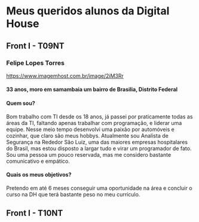 # Meus queridos alunos da Digital House

## Front I - T09NT

### Felipe Lopes Torres
https://www.imagemhost.com.br/image/2iM3Rr
#### 33 anos, moro em samambaia um bairro de Brasilia, Distrito Federal
#### Quem sou?
Bom trabalho com TI desde os 18 anos, já passei por praticamente todas as áreas da TI, faltando apenas trabalhar com programação, e liderar uma equipe. Nesse meio tempo desenvolvi uma paixão por automóveis e cozinhar, que claro são meus hobbys. Atualmente sou Analista de Segurança na Rededor São Luiz, uma das maiores empresas hospitalares do Brasil, mas estou disposto a largar tudo e virar um programador de fato. Sou uma pessoa um pouco reservada, mas me considero bastante comunicativo e empático.
#### Quais os meus objetivos?
Pretendo em até 6 meses conseguir uma oportunidade na área e concluir o curso na DH que terá bastante peso no meu currículo.

## Front I - T10NT
